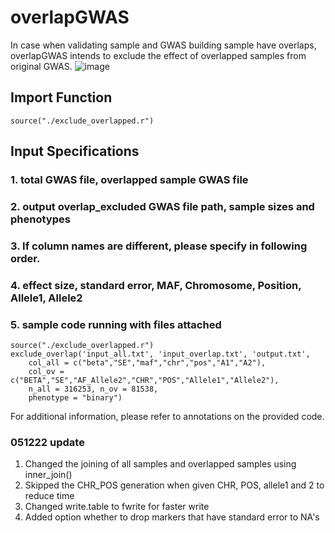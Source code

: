 # overlapGWAS
In case when validating sample and GWAS building sample have overlaps, overlapGWAS intends to exclude the effect of overlapped samples from original GWAS.
![image](https://user-images.githubusercontent.com/22064612/160033954-88889aaf-b282-487f-bdb4-a2f305d92fc1.png)

## Import Function
```
source("./exclude_overlapped.r")
```
## Input Specifications
### 1. total GWAS file, overlapped sample GWAS file 
### 2. output overlap_excluded GWAS file path, sample sizes and phenotypes
### 3. If column names are different, please specify in following order.
### 4. effect size, standard error, MAF, Chromosome, Position, Allele1, Allele2 
### 5. sample code running with files attached
```
source("./exclude_overlapped.r")
exclude_overlap('input_all.txt', 'input_overlap.txt', 'output.txt',
	col_all = c("beta","SE","maf","chr","pos","A1","A2"),
	col_ov = c("BETA","SE","AF_Allele2","CHR","POS","Allele1","Allele2"),
	n_all = 316253, n_ov = 81538,
	phenotype = "binary")
```
For additional information, please refer to annotations on the provided code.


### 051222 update
1. Changed the joining of all samples and overlapped samples using inner_join()
2. Skipped the CHR_POS generation when given CHR, POS, allele1 and 2 to reduce time
3. Changed write.table to fwrite for faster write
4. Added option whether to drop markers that have standard error to NA's
